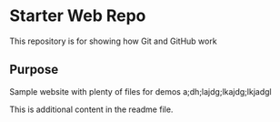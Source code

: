 # Starter Web Repo

This repository is for showing how Git and GitHub work

## Purpose

Sample website with plenty of files for demos
a;dh;lajdg;lkajdg;lkjadgl

This is additional content in the readme file.